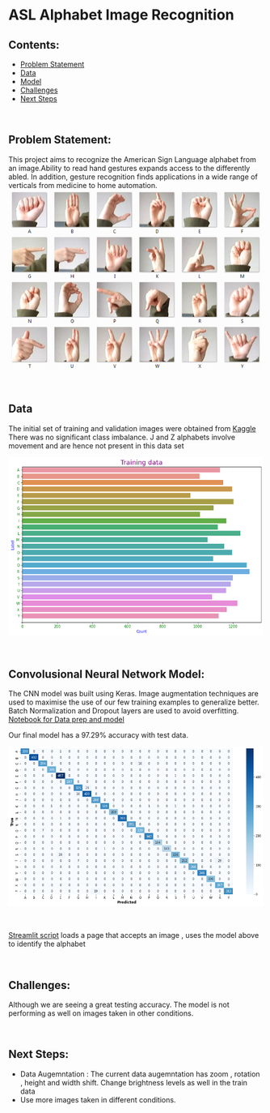 # ASL Alphabet Image Recognition


 ## Contents:
 
- [Problem Statement](#Problem-Statement)  
- [Data](#Data)
- [Model](#Convolusional-Neural-Network-Model)
- [Challenges](#Challenges)
- [Next Steps](#Next-Steps)

<p>&nbsp;</p>

## Problem Statement:
This project aims to recognize the American Sign Language alphabet from an image.Ability to read hand gestures expands access to the differently abled. In addition, gesture recognition finds applications in a wide range of verticals from medicine to home automation.
![Alt text](images/amer_sign2.png)

<p>&nbsp;</p>

## Data
The initial set of training and validation images were obtained from [Kaggle](https://www.kaggle.com/datamunge/sign-language-mnist)
There was no significant class imbalance. J and Z alphabets involve movement and are  hence not present in this data set

![Alt text](images/TrainData_ClassCount.png)


<p>&nbsp;</p>

## Convolusional Neural Network Model:
The CNN model was built using Keras.
Image augmentation techniques are used to maximise the use of our few training examples to generalize better.
Batch Normalization and Dropout layers are used to avoid overfitting.
[Notebook for Data prep and model](DataPrep_CNN.ipynb)

Our final model has a 97.29% accuracy with test data.

![Alt text](images/confusion_matrix.png)

<p>&nbsp;</p>   

[Streamlit script](AlphabetASL.py) loads a page that accepts an image , uses the model above to  identify the alphabet

<p>&nbsp;</p>   

## Challenges:

Although we are seeing a great testing accuracy. The model is not performing as well on images taken in other conditions.

<p>&nbsp;</p> 
 
## Next Steps:

- Data Augemntation :  The current data augemntation has zoom , rotation , height and width shift. Change brightness levels as well in the train data
- Use more images taken in different conditions.


